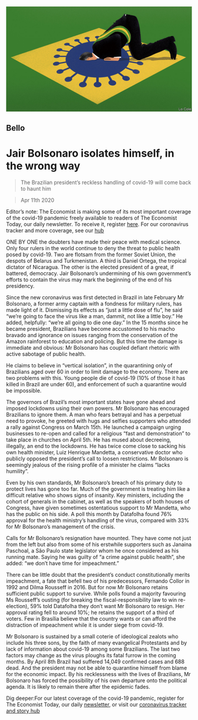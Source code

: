 ![](./images/20200411_AMD001_1.jpg)

## Bello

# Jair Bolsonaro isolates himself, in the wrong way

> The Brazilian president’s reckless handling of covid-19 will come back to haunt him

> Apr 11th 2020

Editor’s note: The Economist is making some of its most important coverage of the covid-19 pandemic freely available to readers of The Economist Today, our daily newsletter. To receive it, register [here](https://www.economist.com//newslettersignup). For our coronavirus tracker and more coverage, see our [hub](https://www.economist.com//coronavirus)

ONE BY ONE the doubters have made their peace with medical science. Only four rulers in the world continue to deny the threat to public health posed by covid-19. Two are flotsam from the former Soviet Union, the despots of Belarus and Turkmenistan. A third is Daniel Ortega, the tropical dictator of Nicaragua. The other is the elected president of a great, if battered, democracy. Jair Bolsonaro’s undermining of his own government’s efforts to contain the virus may mark the beginning of the end of his presidency.

Since the new coronavirus was first detected in Brazil in late February Mr Bolsonaro, a former army captain with a fondness for military rulers, has made light of it. Dismissing its effects as “just a little dose of flu”, he said “we’re going to face the virus like a man, dammit, not like a little boy.” He added, helpfully: “we’re all going to die one day.” In the 15 months since he became president, Brazilians have become accustomed to his macho bravado and ignorance on issues ranging from the conservation of the Amazon rainforest to education and policing. But this time the damage is immediate and obvious: Mr Bolsonaro has coupled defiant rhetoric with active sabotage of public health.

He claims to believe in “vertical isolation”, in the quarantining only of Brazilians aged over 60 in order to limit damage to the economy. There are two problems with this. Young people die of covid-19 (10% of those it has killed in Brazil are under 60), and enforcement of such a quarantine would be impossible.

The governors of Brazil’s most important states have gone ahead and imposed lockdowns using their own powers. Mr Bolsonaro has encouraged Brazilians to ignore them. A man who fears betrayal and has a perpetual need to provoke, he greeted with hugs and selfies supporters who attended a rally against Congress on March 15th. He launched a campaign urging businesses to re-open and called for a religious “fast and demonstration” to take place in churches on April 5th. He has mused about decreeing, illegally, an end to the lockdowns. He has twice come close to sacking his own health minister, Luiz Henrique Mandetta, a conservative doctor who publicly opposed the president’s call to loosen restrictions. Mr Bolsonaro is seemingly jealous of the rising profile of a minister he claims “lacks humility”.

Even by his own standards, Mr Bolsonaro’s breach of his primary duty to protect lives has gone too far. Much of the government is treating him like a difficult relative who shows signs of insanity. Key ministers, including the cohort of generals in the cabinet, as well as the speakers of both houses of Congress, have given sometimes ostentatious support to Mr Mandetta, who has the public on his side. A poll this month by Datafolha found 76% approval for the health ministry’s handling of the virus, compared with 33% for Mr Bolsonaro’s management of the crisis.

Calls for Mr Bolsonaro’s resignation have mounted. They have come not just from the left but also from some of his erstwhile supporters such as Janaina Paschoal, a São Paulo state legislator whom he once considered as his running mate. Saying he was guilty of “a crime against public health”, she added: “we don’t have time for impeachment.”

There can be little doubt that the president’s conduct constitutionally merits impeachment, a fate that befell two of his predecessors, Fernando Collor in 1992 and Dilma Rousseff in 2016. But for now Mr Bolsonaro retains sufficient public support to survive. While polls found a majority favouring Ms Rousseff’s ousting (for breaking the fiscal-responsibility law to win re-election), 59% told Datafolha they don’t want Mr Bolsonaro to resign. Her approval rating fell to around 10%; he retains the support of a third of voters. Few in Brasília believe that the country wants or can afford the distraction of impeachment while it is under siege from covid-19.

Mr Bolsonaro is sustained by a small coterie of ideological zealots who include his three sons, by the faith of many evangelical Protestants and by lack of information about covid-19 among some Brazilians. The last two factors may change as the virus ploughs its fatal furrow in the coming months. By April 8th Brazil had suffered 14,049 confirmed cases and 688 dead. And the president may not be able to quarantine himself from blame for the economic impact. By his recklessness with the lives of Brazilians, Mr Bolsonaro has forced the possibility of his own departure onto the political agenda. It is likely to remain there after the epidemic fades.

Dig deeper:For our latest coverage of the covid-19 pandemic, register for The Economist Today, our daily [newsletter](https://www.economist.com//newslettersignup), or visit our [coronavirus tracker and story hub](https://www.economist.com//coronavirus)